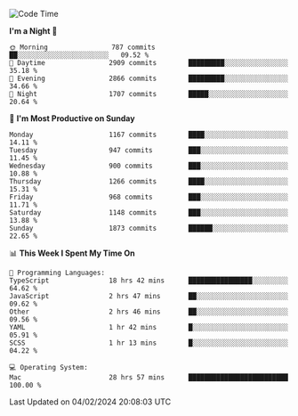 <!--START_SECTION:waka-->
![Code Time](http://img.shields.io/badge/Code%20Time-3%2C615%20hrs%2032%20mins-blue)

**I'm a Night 🦉** 

```text
🌞 Morning                787 commits         ██░░░░░░░░░░░░░░░░░░░░░░░   09.52 % 
🌆 Daytime                2909 commits        █████████░░░░░░░░░░░░░░░░   35.18 % 
🌃 Evening                2866 commits        █████████░░░░░░░░░░░░░░░░   34.66 % 
🌙 Night                  1707 commits        █████░░░░░░░░░░░░░░░░░░░░   20.64 % 
```
📅 **I'm Most Productive on Sunday** 

```text
Monday                   1167 commits        ████░░░░░░░░░░░░░░░░░░░░░   14.11 % 
Tuesday                  947 commits         ███░░░░░░░░░░░░░░░░░░░░░░   11.45 % 
Wednesday                900 commits         ███░░░░░░░░░░░░░░░░░░░░░░   10.88 % 
Thursday                 1266 commits        ████░░░░░░░░░░░░░░░░░░░░░   15.31 % 
Friday                   968 commits         ███░░░░░░░░░░░░░░░░░░░░░░   11.71 % 
Saturday                 1148 commits        ███░░░░░░░░░░░░░░░░░░░░░░   13.88 % 
Sunday                   1873 commits        ██████░░░░░░░░░░░░░░░░░░░   22.65 % 
```


📊 **This Week I Spent My Time On** 

```text
💬 Programming Languages: 
TypeScript               18 hrs 42 mins      ████████████████░░░░░░░░░   64.62 % 
JavaScript               2 hrs 47 mins       ██░░░░░░░░░░░░░░░░░░░░░░░   09.62 % 
Other                    2 hrs 46 mins       ██░░░░░░░░░░░░░░░░░░░░░░░   09.56 % 
YAML                     1 hr 42 mins        █░░░░░░░░░░░░░░░░░░░░░░░░   05.91 % 
SCSS                     1 hr 13 mins        █░░░░░░░░░░░░░░░░░░░░░░░░   04.22 % 

💻 Operating System: 
Mac                      28 hrs 57 mins      █████████████████████████   100.00 % 
```


 Last Updated on 04/02/2024 20:08:03 UTC
<!--END_SECTION:waka-->
